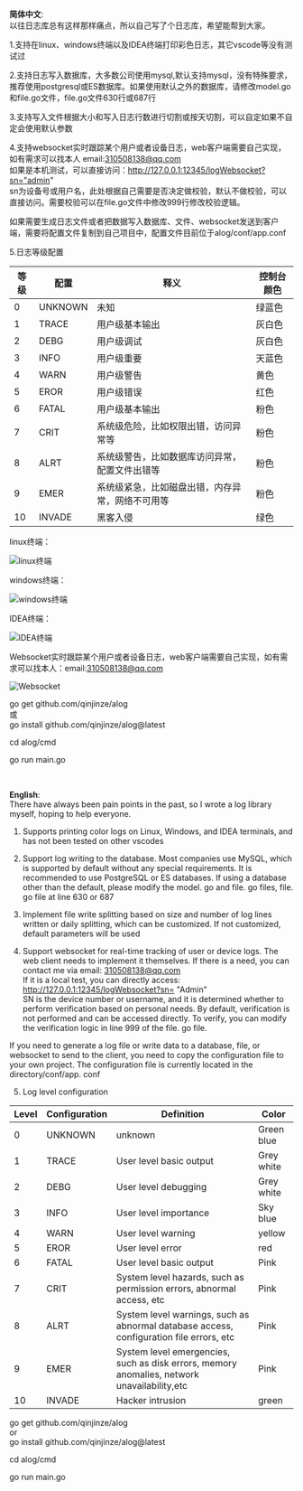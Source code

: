 **简体中文**:  
以往日志库总有这样那样痛点，所以自己写了个日志库，希望能帮到大家。

1.支持在linux、windows终端以及IDEA终端打印彩色日志，其它vscode等没有测试过

2.支持日志写入数据库，大多数公司使用mysql,默认支持mysql，没有特殊要求，推荐使用postgresql或ES数据库。如果使用默认之外的数据库，请修改model.go和file.go文件，file.go文件630行或687行

3.支持写入文件根据大小和写入日志行数进行切割或按天切割，可以自定如果不自定会使用默认参数

4.支持websocket实时跟踪某个用户或者设备日志，web客户端需要自己实现，如有需求可以找本人 email:310508138@qq.com  
如果是本机测试，可以直接访问：http://127.0.0.1:12345/logWebsocket?sn="admin"  
sn为设备号或用户名，此处根据自己需要是否决定做校验，默认不做校验，可以直接访问。需要校验可以在file.go文件中修改999行修改校验逻辑。  

如果需要生成日志文件或者把数据写入数据库、文件、websocket发送到客户端，需要将配置文件复制到自己项目中，配置文件目前位于alog/conf/app.conf  

5.日志等级配置

| 等级  | 配置      | 释义                       | 控制台颜色 |
| --- | ------- | ------------------------ | ----- |
| 0   | UNKNOWN | 未知                       | 绿蓝色   |
| 1   | TRACE   | 用户级基本输出                  | 灰白色   |
| 2   | DEBG    | 用户级调试                    | 灰白色   |
| 3   | INFO    | 用户级重要                    | 天蓝色   |
| 4   | WARN    | 用户级警告                    | 黄色    |
| 5   | EROR    | 用户级错误                    | 红色    |
| 6   | FATAL   | 用户级基本输出                  | 粉色    |
| 7   | CRIT    | 系统级危险，比如权限出错，访问异常等       | 粉色    |
| 8   | ALRT    | 系统级警告，比如数据库访问异常，配置文件出错等  | 粉色    |
| 9   | EMER    | 系统级紧急，比如磁盘出错，内存异常，网络不可用等 | 粉色    |
| 10  | INVADE  | 黑客入侵                     | 绿色    |

linux终端：

![linux终端](http://150.158.34.122/image/linux.png)

windows终端：

![windows终端](http://150.158.34.122/image/windows.png)

IDEA终端：

![IDEA终端](http://150.158.34.122/image/idea.png)

Websocket实时跟踪某个用户或者设备日志，web客户端需要自己实现，如有需求可以找本人：email:310508138@qq.com

![Websocket](http://150.158.34.122/image/websocket.png)

go get github.com/qinjinze/alog  
或  
go install github.com/qinjinze/alog@latest

cd alog/cmd

go run main.go              

<br>
                 
**English**:  
There have always been pain points in the past, so I wrote a log library myself, hoping to help everyone.

1. Supports printing color logs on Linux, Windows, and IDEA terminals, and has not been tested on other vscodes

2. Support log writing to the database. Most companies use MySQL, which is supported by default without any special requirements. It is recommended to use PostgreSQL or ES databases. If using a database other than the default, please modify the model. go and file. go files, file. go file at line 630 or 687  

3. Implement file write splitting based on size and number of log lines written or daily splitting, which can be customized. If not customized, default parameters will be used  

4. Support websocket for real-time tracking of user or device logs. The web client needs to implement it themselves. If there is a need, you can contact me via email: 310508138@qq.com  
   If it is a local test, you can directly access: http://127.0.0.1:12345/logWebsocket?sn= "Admin"  
   SN is the device number or username, and it is determined whether to perform verification based on personal needs. By default, verification is not performed and can be accessed directly. To verify, you can modify the verification logic in line 999 of the file. go file.    

If you need to generate a log file or write data to a database, file, or websocket to send to the client, you need to copy the configuration file to your own project. The configuration file is currently located in the directory/conf/app. conf

5. Log level configuration

| Level | Configuration | Definition                                                                                           | Color      |
| ----- | ------------- |------------------------------------------------------------------------------------------------------| ---------- |
| 0     | UNKNOWN       | unknown                                                                                              | Green blue |
| 1     | TRACE         | User level basic output                                                                              | Grey white |
| 2     | DEBG          | User level debugging                                                                                 | Grey white |
| 3     | INFO          | User level importance                                                                                | Sky blue   |
| 4     | WARN          | User level warning                                                                                   | yellow     |
| 5     | EROR          | User level error                                                                                     | red        |
| 6     | FATAL         | User level basic output                                                                              | Pink       |
| 7     | CRIT          | System level hazards, such as permission errors, abnormal access, etc                            | Pink       |
| 8     | ALRT          | System level warnings, such as abnormal database access, configuration file errors, etc          | Pink       |
| 9     | EMER          | System level  emergencies, such as disk errors, memory anomalies, network unavailability,etc | Pink       |
| 10    | INVADE        | Hacker intrusion                                                                                     | green      |

go get github.com/qinjinze/alog   
or  
go install github.com/qinjinze/alog@latest

cd alog/cmd

go run main.go
